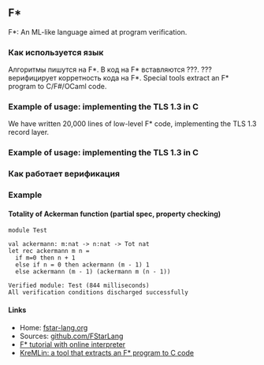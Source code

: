 ## F*
F*: An ML-like language aimed at program verification.

### Как используется язык
Алгоритмы пишутся на F*.
В код на F* вставляются ???.
??? верифицирует корретность кода на F*.
Special tools extract an F* program to C/F#/OCaml code.

### Example of usage: implementing the TLS 1.3 in C
We have written 20,000 lines of low-level F* code, implementing the TLS 1.3 record layer.

### Example of usage: implementing the TLS 1.3 in C



### Как работает верификация

### Example
#### Totality of Ackerman function (partial spec, property checking)
```
module Test

val ackermann: m:nat -> n:nat -> Tot nat
let rec ackermann m n =
  if m=0 then n + 1
  else if n = 0 then ackermann (m - 1) 1
  else ackermann (m - 1) (ackermann m (n - 1))
```
```
Verified module: Test (844 milliseconds)
All verification conditions discharged successfully
```

#### Links
- Home: [fstar-lang.org](https://fstar-lang.org/)
- Sources: [github.com/FStarLang](https://github.com/FStarLang/FStar)
- [F* tutorial with online interpreter](https://www.fstar-lang.org/tutorial/)
- [KreMLin: a tool that extracts an F* program to C code](https://github.com/FStarLang/kremlin)
